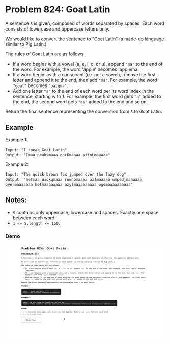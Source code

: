 # Problem 824: Goat Latin

A sentence `S` is given, composed of words separated by spaces. Each word consists of lowercase and uppercase letters only.

We would like to convert the sentence to "Goat Latin" (a made-up language similar to Pig Latin.)

The rules of Goat Latin are as follows:

- If a word begins with a vowel (a, e, i, o, or u), append `"ma"` to the end of the word.
For example, the word 'apple' becomes 'applema'.
- If a word begins with a consonant (i.e. not a vowel), remove the first letter and append it to the end, then add `"ma"`. For example, the word `"goat"` becomes `"oatgma"`.
- Add one letter `"a"` to the end of each word per its word index in the sentence, starting with 1. For example, the first word gets `"a"` added to the end, the second word gets `"aa"` added to the end and so on.

Return the final sentence representing the conversion from `S` to Goat Latin.

## Example

Example 1:
```
Input: "I speak Goat Latin"
Output: "Imaa peaksmaaa oatGmaaaa atinLmaaaaa"
```

Example 2:
```
Input: "The quick brown fox jumped over the lazy dog"
Output: "heTmaa uickqmaaa rownbmaaaa oxfmaaaaa umpedjmaaaaaa overmaaaaaaa hetmaaaaaaaa azylmaaaaaaaaa ogdmaaaaaaaaaa"
```

## Notes:

- `S` contains only uppercase, lowercase and spaces. Exactly one space between each word.
- `1 <= S.length <= 150`.

### Demo

![problem-633](./problem-824.gif)
